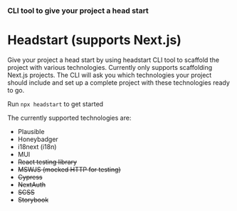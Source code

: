### CLI tool to give your project a head start

# Headstart (supports Next.js)

Give your project a head start by using headstart CLI tool to scaffold the project with various technologies. Currently only supports scaffolding Next.js projects. The CLI will ask you which technologies your project should include and set up a complete project with these technologies ready to go.

Run `npx headstart` to get started

The currently supported technologies are:

-   Plausible
-   Honeybadger
-   i18next (i18n)
-   MUI
-   ~~React testing library~~
-   ~~MSWJS (mocked HTTP for testing)~~
-   ~~Cypress~~
-   ~~NextAuth~~
-   ~~SCSS~~
-   ~~Storybook~~
